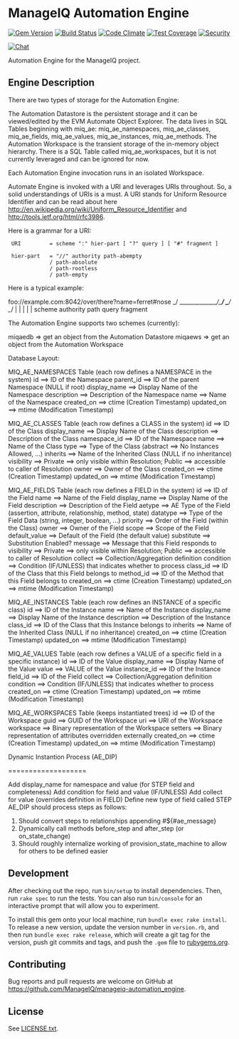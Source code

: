 # ManageIQ Automation Engine

[![Gem Version](https://badge.fury.io/rb/manageiq-automation_engine.svg)](http://badge.fury.io/rb/manageiq-automation_engine)
[![Build Status](https://travis-ci.org/ManageIQ/manageiq-automation_engine.svg?branch=master)](https://travis-ci.org/ManageIQ/manageiq-automation_engine)
[![Code Climate](https://codeclimate.com/github/ManageIQ/manageiq-automation_engine.svg)](https://codeclimate.com/github/ManageIQ/manageiq-automation_engine)
[![Test Coverage](https://codeclimate.com/github/ManageIQ/manageiq-automation_engine/badges/coverage.svg)](https://codeclimate.com/github/ManageIQ/manageiq-automation_engine/coverage)
[![Security](https://hakiri.io/github/ManageIQ/manageiq-automation_engine/master.svg)](https://hakiri.io/github/ManageIQ/manageiq-automation_engine/master)

[![Chat](https://badges.gitter.im/Join%20Chat.svg)](https://gitter.im/ManageIQ/manageiq/automate?utm_source=badge&utm_medium=badge&utm_campaign=pr-badge&utm_content=badge)

Automation Engine for the ManageIQ project.

## Engine Description

There are two types of storage for the Automation Engine:

The Automation Datastore is the persistent storage and it can be viewed/edited by the EVM Automate Object Explorer.  The data lives in SQL Tables beginning with miq_ae: miq_ae_namespaces, miq_ae_classes, miq_ae_fields, miq_ae_values, miq_ae_instances, miq_ae_methods.
The Automation Workspace is the transient storage of the in-memory object hierarchy.  There is a SQL Table called miq_ae_workspaces, but it is not currently leveraged and can be ignored for now.

Each Automation Engine invocation runs in an isolated Workspace.

Automate Engine is invoked with a URI and leverages URIs throughout.  So, a solid understandings of URIs is a must.  A URI stands for Uniform Resource Identifier and can be read about here http://en.wikipedia.org/wiki/Uniform_Resource_Identifier and http://tools.ietf.org/html/rfc3986.

Here is a grammar for a URI:

     URI         = scheme ":" hier-part [ "?" query ] [ "#" fragment ]

     hier-part   = "//" authority path-abempty
                 / path-absolute
                 / path-rootless
                 / path-empty


Here is a typical example:

  foo://example.com:8042/over/there?name=ferret#nose
  \_/   \______________/\_________/ \_________/ \__/
   |           |            |            |        |
scheme     authority       path        query   fragment


The Automation Engine supports two schemes (currently):

miqaedb => get an object from the Automation Datastore
miqaews => get an object from the Automation Workspace



Database Layout:

  MIQ_AE_NAMESPACES Table (each row defines a NAMESPACE in the system)
    id            ==> ID           of the Namespace
    parent_id     ==> ID           of the parent Namespace (NULL if root)
    display_name  ==> Display Name of the Namespace
    description   ==> Description  of the Namespace
    name          ==> Name         of the Namespace
    created_on    ==> ctime (Creation     Timestamp)
    updated_on    ==> mtime (Modification Timestamp)

  MIQ_AE_CLASSES Table (each row defines a CLASS in the system)
    id            ==> ID           of the Class
    display_name  ==> Display Name of the Class
    description   ==> Description  of the Class
    namespace_id  ==> ID           of the Namespace
    name          ==> Name         of the Class
    type          ==> Type         of the Class (abstract ==> No Instances Allowed, ...)
    inherits      ==> Name         of the Inherited Class (NULL if no inheritance)
    visibility    ==> Private ==> only visible within Resolution; Public ==> accessible to caller of Resolution
    owner         ==> Owner        of the Class
    created_on    ==> ctime (Creation     Timestamp)
    updated_on    ==> mtime (Modification Timestamp)

  MIQ_AE_FIELDS Table (each row defines a FIELD in the system)
    id            ==> ID           of the Field
    name          ==> Name         of the Field
    display_name  ==> Display Name of the Field
    description   ==> Description  of the Field
    aetype        ==> AE Type      of the Field      (assertion, attribute, relationship, method, state)
    datatype      ==> Type         of the Field Data (string, integer, boolean, ...)
    priority      ==> Order        of the Field      (within the Class)
    owner         ==> Owner        of the Field
    scope         ==> Scope        of the Field
    default_value ==> Default      of the Field      (the default value)
    substitute    ==> Substitution Enabled?
    message       ==> Message   that this Field responds to
    visibility    ==> Private ==> only visible within Resolution; Public ==> accessible to caller of Resolution
    collect       ==> Collection/Aggregation definition
    condition     ==> Condition (IF/UNLESS) that indicates whether to process
    class_id      ==> ID           of the Class  that this Field belongs to
    method_id     ==> ID           of the Method that this Field belongs to
    created_on    ==> ctime (Creation     Timestamp)
    updated_on    ==> mtime (Modification Timestamp)

  MIQ_AE_INSTANCES Table (each row defines an INSTANCE of a specific class)
    id            ==> ID           of the Instance
    name          ==> Name         of the Instance
    display_name  ==> Display Name of the Instance
    description   ==> Description  of the Instance
    class_id      ==> ID           of the Class  that this Instance belongs to
    inherits      ==> Name         of the Inherited Class (NULL if no inheritance)
    created_on    ==> ctime (Creation     Timestamp)
    updated_on    ==> mtime (Modification Timestamp)

  MIQ_AE_VALUES Table (each row defines a VALUE of a specific field in a specific instance)
    id            ==> ID           of the Value
    display_name  ==> Display Name of the Value
    value         ==> VALUE        of the Value
    instance_id   ==> ID           of the Instance
    field_id      ==> ID           of the Field
    collect       ==> Collection/Aggregation definition
    condition     ==> Condition (IF/UNLESS) that indicates whether to process
    created_on    ==> ctime (Creation     Timestamp)
    updated_on    ==> mtime (Modification Timestamp)

  MIQ_AE_WORKSPACES Table (keeps instantiated trees)
    id            ==> ID           of the Workspace
    guid          ==> GUID         of the Workspace
    uri           ==> URI          of the Workspace
    workspace     ==> Binary representation of the Workspace
    setters       ==> Binary representation of attributes overridden externally
    created_on    ==> ctime (Creation     Timestamp)
    updated_on    ==> mtime (Modification Timestamp)

Dynamic Instantion Process (AE_DIP)

===================

Add display_name for namespace and value (for STEP field and completeness)
Add condition for field and value (IF/UNLESS)
Add collect for value (overrides definition in FIELD)
Define new type of field called STEP
AE_DIP should process steps as follows:
  1. Should convert steps to relationships appending #${#ae_message}
  2. Dynamically call methods before_step and after_step (or on_state_change)
  3. Should roughly internalize working of provision_state_machine to allow for others to be defined easier

## Development

After checking out the repo, run `bin/setup` to install dependencies. Then, run `rake spec` to run the tests. You can also run `bin/console` for an interactive prompt that will allow you to experiment.

To install this gem onto your local machine, run `bundle exec rake install`. To release a new version, update the version number in `version.rb`, and then run `bundle exec rake release`, which will create a git tag for the version, push git commits and tags, and push the `.gem` file to [rubygems.org](https://rubygems.org).

## Contributing

Bug reports and pull requests are welcome on GitHub at https://github.com/ManageIQ/manageiq-automation_engine.

## License

See [LICENSE.txt](LICENSE.txt).

